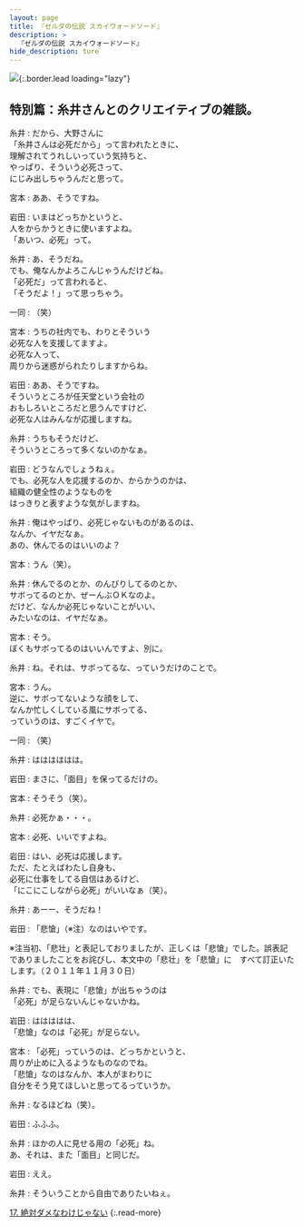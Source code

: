 ```yaml
---
layout: page
title: 『ゼルダの伝説 スカイウォードソード』
description: >
  『ゼルダの伝説 スカイウォードソード』
hide_description: ture
---
```


![](/interviews/jp/wii/souj/sp/img/mainvisual16.jpg){:.border.lead loading="lazy"}

## 特別篇：糸井さんとのクリエイティブの雑談。

糸井
: だから、大野さんに<br>「糸井さんは必死だから」って言われたときに、<br>理解されてうれしいっていう気持ちと、<br>やっぱり、そういう必死さって、<br>にじみ出しちゃうんだと思って。

宮本
: ああ、そうですね。

岩田
: いまはどっちかというと、<br>人をからかうときに使いますよね。<br>「あいつ、必死」って。

糸井
: あ、そうだね。<br>でも、俺なんかよろこんじゃうんだけどね。<br>「必死だ」って言われると、<br>「そうだよ！」って思っちゃう。

一同
: （笑）

宮本
: うちの社内でも、わりとそういう<br>必死な人を支援してますよ。<br>必死な人って、<br>周りから迷惑がられたりしますからね。

岩田
: ああ、そうですね。<br>そういうところが任天堂という会社の<br>おもしろいところだと思うんですけど、<br>必死な人はみんなが応援しますね。

糸井
: うちもそうだけど、<br>そういうところって多くないのかなぁ。

岩田
: どうなんでしょうねぇ。<br>でも、必死な人を応援するのか、からかうのかは、<br>組織の健全性のようなものを<br>はっきりと表すような気がしますね。

糸井
: 俺はやっぱり、必死じゃないものがあるのは、<br>なんか、イヤだなぁ。<br>あの、休んでるのはいいのよ？

宮本
: うん（笑）。

糸井
: 休んでるのとか、のんびりしてるのとか、<br>サボってるのとか、ぜーんぶＯＫなのよ。<br>だけど、なんか必死じゃないことがいい、<br>みたいなのは、イヤだなぁ。

宮本
: そう。<br>ぼくもサボってるのはいいんですよ、別に。

糸井
: ね。それは、サボってるな、っていうだけのことで。

宮本
: うん。<br>逆に、サボってないような顔をして、<br>なんか忙しくしている風にサボってる、<br>っていうのは、すごくイヤで。

一同
: （笑）

糸井
: はははははは。

岩田
: まさに、「面目」を保ってるだけの。

宮本
: そうそう（笑）。

糸井
: 必死かぁ・・・。

宮本
: 必死、いいですよね。

岩田
: はい、必死は応援します。<br>ただ、たとえばわたし自身も、<br>必死に仕事をしてる自信はあるけど、<br>「にこにこしながら必死」がいいなぁ（笑）。

糸井
: あーー、そうだね！

岩田
: 「悲愴」（※注）なのはいやです。

※注当初、「悲壮」と表記しておりましたが、正しくは「悲愴」でした。誤表記でありましたことをお詫びし、本文中の「悲壮」を「悲愴」に　すべて訂正いたします。（２０１１年１１月３０日）

糸井
: でも、表現に「悲愴」が出ちゃうのは<br>「必死」が足らないんじゃないかね。

岩田
: ははははは、<br>「悲愴」なのは「必死」が足らない。

宮本
: 「必死」っていうのは、どっちかというと、<br>周りが止めに入るようなものなのでね。<br>「悲愴」なのはなんか、本人がまわりに<br>自分をそう見てほしいと思ってるっていうか。

糸井
: なるほどね（笑）。

岩田
: ふふふ。

糸井
: ほかの人に見せる用の「必死」ね。<br>あ、それは、また「面目」と同じだ。

岩田
: ええ。

糸井
: そういうことから自由でありたいねぇ。

[17. 絶対ダメなわけじゃない](17.md)
{:.read-more}

